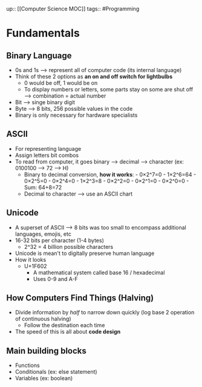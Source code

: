 up:: [[Computer Science MOC]]
tags:: #Programming  
# Fundamentals
## Binary Language
- 0s and 1s --> represent all of computer code (its internal language)
- Think of these 2 options as **an on and off switch for lightbulbs**
	- 0 would be off, 1 would be on
	- To display numbers or letters, some parts stay on some are shut off --> combination = actual number
- Bit --> singe binary digit
- Byte --> 8 bits, 256 possible values in the code
- Binary is only necessary for hardware specialists
## ASCII
- For representing language
- Assign letters bit combos
- To read from computer, it goes binary --> decimal --> character (ex: 0100100 --> 72 --> H)
	- Binary to decimal conversion, **how it works**:
		    - 0×2^7=0
		    - 1×2^6=64
		    - 0×2^5=0
		    - 0×2^4=0
		    - 1×2^3=8
		    - 0×2^2=0
		    - 0×2^1=0
		    - 0×2^0=0
		    - Sum: 64+8=72
	- Decimal to character --> use an ASCII chart
## Unicode
- A superset of ASCII --> 8 bits was too small to encompass additional languages, emojis, etc
- 16-32 bits per character (1-4 bytes)
	- 2^32 = 4 billion possible characters
- Unicode is mean't to digitally preserve human language
- How it looks
	- U+1F602
		- A mathematical system called base 16 / hexadecimal
		- Uses 0-9 and A-F
## How Computers Find Things (Halving)
- Divide information by *half* to narrow down quickly (log base 2 operation of continuous halving)
	- Follow the destination each time
- The speed of this is all about **code design**
## Main building blocks
- Functions
- Conditionals (ex: else statement)
- Variables (ex: boolean)

